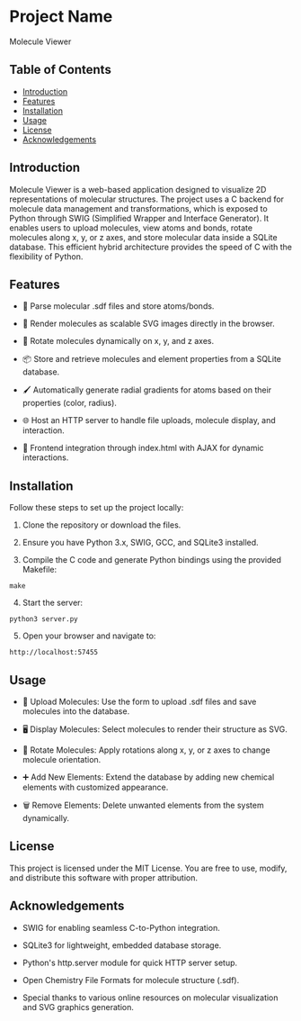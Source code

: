 # Project Name
Molecule Viewer

## Table of Contents
- [Introduction](#introduction)
- [Features](#features)
- [Installation](#installation)
- [Usage](#usage)
- [License](#license)
- [Acknowledgements](#acknowledgements)

## Introduction
Molecule Viewer is a web-based application designed to visualize 2D representations of molecular structures.
The project uses a C backend for molecule data management and transformations, which is exposed to Python through SWIG (Simplified Wrapper and Interface Generator).
It enables users to upload molecules, view atoms and bonds, rotate molecules along x, y, or z axes, and store molecular data inside a SQLite database.
This efficient hybrid architecture provides the speed of C with the flexibility of Python.

## Features
- 🧪 Parse molecular .sdf files and store atoms/bonds.

- 🎨 Render molecules as scalable SVG images directly in the browser.

- 🔄 Rotate molecules dynamically on x, y, and z axes.

- 📦 Store and retrieve molecules and element properties from a SQLite database.

- 🖌️ Automatically generate radial gradients for atoms based on their properties (color, radius).

- 🌐 Host an HTTP server to handle file uploads, molecule display, and interaction.

- 🔗 Frontend integration through index.html with AJAX for dynamic interactions.

## Installation
Follow these steps to set up the project locally:

1. Clone the repository or download the files.

2. Ensure you have Python 3.x, SWIG, GCC, and SQLite3 installed.

3. Compile the C code and generate Python bindings using the provided Makefile:
```
make
```

4. Start the server:
```
python3 server.py
```

5. Open your browser and navigate to:
```
http://localhost:57455
```

## Usage
- 📄 Upload Molecules: Use the form to upload .sdf files and save molecules into the database.

- 🖥️ Display Molecules: Select molecules to render their structure as SVG.

- 🔄 Rotate Molecules: Apply rotations along x, y, or z axes to change molecule orientation.

- ➕ Add New Elements: Extend the database by adding new chemical elements with customized appearance.

- 🗑️ Remove Elements: Delete unwanted elements from the system dynamically.

## License
This project is licensed under the MIT License.
You are free to use, modify, and distribute this software with proper attribution.

## Acknowledgements
- SWIG for enabling seamless C-to-Python integration.

- SQLite3 for lightweight, embedded database storage.

- Python's http.server module for quick HTTP server setup.

- Open Chemistry File Formats for molecule structure (.sdf).

- Special thanks to various online resources on molecular visualization and SVG graphics generation.

